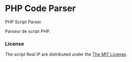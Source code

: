 # PHP Code Parser

PHP Script Parser.

Parseur de script PHP.

### License

The script Real IP are distributed under the [The MIT License](https://opensource.org/licenses/MIT).
